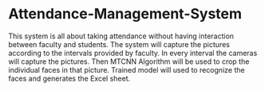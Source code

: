 # Attendance-Management-System
This system is all about taking attendance without having interaction between faculty and students. The system will capture the pictures according to the
intervals provided by faculty. In every interval the cameras will capture the pictures. Then MTCNN Algorithm will be used to crop the individual faces in that picture. 
Trained model will used to recognize the faces and generates the Excel sheet.
